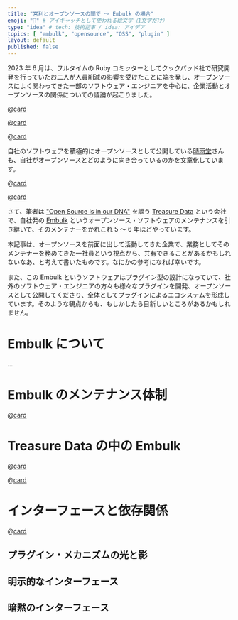 ```yaml
---
title: "営利とオープンソースの間で 〜 Embulk の場合"
emoji: "🧬️" # アイキャッチとして使われる絵文字（1文字だけ）
type: "idea" # tech: 技術記事 / idea: アイデア
topics: [ "embulk", "opensource", "OSS", "plugin" ]
layout: default
published: false
---
```


2023 年 6 月は、フルタイムの Ruby コミッターとしてクックパッド社で研究開発を行っていたお二人が人員削減の影響を受けたことに端を発し、オープンソースによく関わってきた一部のソフトウェア・エンジニアを中心に、企業活動とオープンソースの関係についての議論が起こりました。

@[card](https://note.com/cookpad/n/nc1b63628422c)

@[card](https://note.com/ruiu/n/ndfcda9adb748)

@[card](https://knqyf263.hatenablog.com/entry/2023/06/07/175830)

自社のソフトウェアを積極的にオープンソースとして公開している[時雨堂](https://shiguredo.jp/)さんも、自社がオープンソースとどのように向き合っているのかを文章化しています。

@[card](https://voluntas.medium.com/%E4%BC%81%E6%A5%AD-oss-%E3%82%92%E7%B6%99%E7%B6%9A%E9%96%8B%E7%99%BA%E3%81%99%E3%82%8B%E3%81%9F%E3%82%81%E3%81%AB%E3%82%84%E3%81%A3%E3%81%A6%E3%81%84%E3%82%8B%E3%81%93%E3%81%A8-c783be34ccde)

@[card](https://voluntas.medium.com/%E6%99%82%E9%9B%A8%E5%A0%82%E3%81%AF%E4%BD%95%E3%82%92%E3%81%97%E3%81%A6%E3%81%84%E3%82%8B%E4%BC%9A%E7%A4%BE%E3%81%AA%E3%81%AE%E3%81%8B-a32fbd5a746a)

さて、筆者は ["Open Source is in our DNA"](https://www.treasuredata.com/opensource/) を謳う [Treasure Data](https://www.treasuredata.com/) という会社で、自社発の [Embulk](https://www.embulk.org/) というオープンソース・ソフトウェアのメンテナンスを引き継いで、そのメンテナーをかれこれ 5 〜 6 年ほどやっています。

本記事は、オープンソースを前面に出して活動してきた企業で、業務としてそのメンテナーを務めてきた一社員という視点から、共有できることがあるかもしれないなあ、と考えて書いたものです。なにかの参考になれば幸いです。

また、この Embulk というソフトウェアはプラグイン型の設計になっていて、社外のソフトウェア・エンジニアの方々も様々なプラグインを開発、オープンソースとして公開してくださり、全体としてプラグインによるエコシステムを形成しています。そのような観点からも、もしかしたら目新しいところがあるかもしれません。


Embulk について
================

...


Embulk のメンテナンス体制
==========================

@[card](https://zenn.dev/dmikurube/articles/embulk-maintenance-gets-open)


Treasure Data の中の Embulk
============================

@[card](https://techplay.jp/event/879660)

@[card](https://api-docs.treasuredata.com/blog/embulk-in-td/)


インターフェースと依存関係
===========================

@[card](https://docs.google.com/presentation/d/e/2PACX-1vQf7dSmMDTBqQQgF-NcMqCssWv34BIVacK6_4xrMAIJnbqNXt65goIW0PhzfXIUSJf_SKgEmS5Ujqvo/pub?start=false&loop=false&slide=id.p)

プラグイン・メカニズムの光と影
-------------------------------

明示的なインターフェース
-------------------------

暗黙のインターフェース
-----------------------
